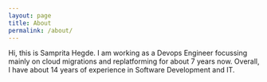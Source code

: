 ```yaml
---
layout: page
title: About
permalink: /about/
---
```


Hi, this is Samprita Hegde. I am working as a Devops Engineer focussing mainly on cloud migrations and replatforming for about 7 years now. Overall, I have about 14 years of experience in Software Development and IT. 


